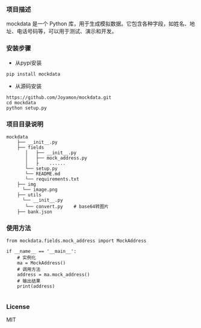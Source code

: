 ### 项目描述

mockdata 是一个 Python 库，用于生成模拟数据。它包含各种字段，如姓名、地址、电话号码等，可以用于测试、演示和开发。

### 安装步骤
* 从pypi安装
```
pip install mockdata
```
* 从源码安装
```
https://github.com/Joyamon/mockdata.git
cd mockdata
python setup.py
```
### 项目目录说明
```
mockdata
    ├── __init__.py
    ├── fields
       │   ├── __init__.py
       │   ├── mock_address.py
       │   ├    ......
       └── setup.py
       └── README.md
       └── requirements.txt
    ├── img
      └── image.png
    ├── utils
      └── __init__.py
       └── convert.py    # base64转图片
    ├── bank.json

```

### 使用方法

```
from mockdata.fields.mock_address import MockAddress

if __name__ == '__main__':
    # 实例化
    ma = MockAddress()
    # 调用方法
    address = ma.mock_address()
    # 输出结果
    print(address)
    
```

### License

MIT

